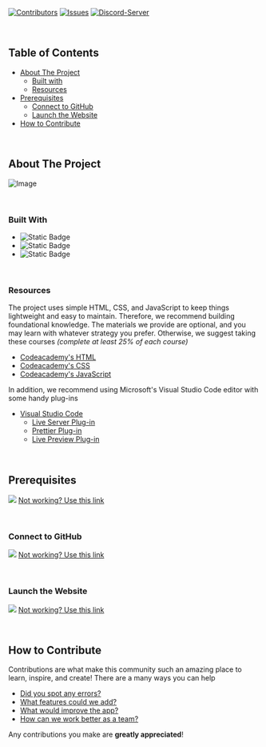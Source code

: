 [![Contributors][contributors-shield]][contributors-url]
[![Issues][issues-shield]][issues-url]
[![Discord-Server][discord-shield]][discord-url]

<br />


<!-- shortcuts -->
## Table of Contents
- [ About The Project](#about-the-project)
  - [ Built with](#built-with)
  - [ Resources](#resources)
- [ Prerequisites](#prerequisites)
  - [ Connect to GitHub](#connect-to-github)
  - [ Launch the Website](#launch-the-website)
- [ How to Contribute](#how-to-contribute)

<br>


## About The Project

![Image](https://github.com/STEM-E-Youth-Career-Development-Program/app-7/assets/154091778/8b945447-424d-4575-b09b-f560b043c25c)

<br>


### Built With

* ![Static Badge](https://img.shields.io/badge/HTML-%23212329?style=for-the-badge&logo=HTML5)
* ![Static Badge](https://img.shields.io/badge/CSS-%23212329?style=for-the-badge&logo=CSS3)
* ![Static Badge](https://img.shields.io/badge/JavaScript-%23212329?style=for-the-badge&logo=JavaScript)

<br>


### Resources

The project uses simple HTML, CSS, and JavaScript to keep things lightweight and easy to maintain. Therefore, we recommend building foundational knowledge. The materials we provide are optional, and you may learn with whatever strategy you prefer. Otherwise, we suggest taking these courses *(complete at least 25% of each course)*

  - [Codeacademy's HTML](https://www.codecademy.com/learn/learn-html)
  - [Codeacademy's CSS](https://www.codecademy.com/learn/learn-css)
  - [Codeacademy's JavaScript](https://www.codecademy.com/enrolled/courses/introduction-to-javascript)

In addition, we recommend using Microsoft's Visual Studio Code editor with some handy plug-ins

  - [Visual Studio Code](https://code.visualstudio.com)
    - [Live Server Plug-in](https://marketplace.visualstudio.com/items?itemName=ritwickdey.LiveServer)
    - [Prettier Plug-in](https://marketplace.visualstudio.com/items?itemName=esbenp.prettier-vscode)
    - [Live Preview Plug-in](https://marketplace.visualstudio.com/items?itemName=ms-vscode.live-server)

<br>


## Prerequisites

[<img src="https://github.com/STEM-E-Youth-Career-Development-Program/app-7/assets/154091778/590c3ffd-efed-49af-a959-78042868db41">](https://youtu.be/GCCUwvlbDQ8)
[Not working? Use this link](https://youtu.be/GCCUwvlbDQ8)

<br>


### Connect to GitHub

[<img src="https://github.com/STEM-E-Youth-Career-Development-Program/app-7/assets/154091778/415bdbfe-cdb5-4163-9f59-cd98e6705bf4">](https://youtu.be/Br9dBeiTdIU)
[Not working? Use this link](https://youtu.be/Br9dBeiTdIU)

<br>


### Launch the Website

[<img src="https://github.com/STEM-E-Youth-Career-Development-Program/app-7/assets/154091778/09b34ca0-95f8-42fd-82cc-6d3af31d3589">](https://youtu.be/9zteNOpoi-k)
[Not working? Use this link](https://youtu.be/9zteNOpoi-k)

<br>


## How to Contribute

Contributions are what make this community such an amazing place to learn, inspire, and create! There are a many ways you can help

- [Did you spot any errors?](https://github.com/STEM-E-Youth-Career-Development-Program/app-7/issues/new)
- [What features could we add?](https://github.com/STEM-E-Youth-Career-Development-Program/app-7/issues/new)
- [What would improve the app?](https://github.com/STEM-E-Youth-Career-Development-Program/app-7/issues/new) 
- [How can we work better as a team?](https://github.com/STEM-E-Youth-Career-Development-Program/app-7/issues/new)

Any contributions you make are **greatly appreciated**! 


<!-- Links -->
[contributors-shield]: https://img.shields.io/github/contributors/STEM-E-Youth-Career-Development-Program/app-7.svg?style=for-the-badge

[contributors-url]: https://github.com/STEM-E-Youth-Career-Development-Program/app-7/graphs/contributors

[issues-shield]: https://img.shields.io/github/issues/STEM-E-Youth-Career-Development-Program/app-7.svg?style=for-the-badge
[issues-url]: https://github.com/STEM-E-Youth-Career-Development-Program/app-7/issues

[discord-shield]: https://img.shields.io/badge/dynamic/json?url=https%3A%2F%2Fdiscord.com%2Fapi%2Finvites%2FNKDkE52HhH%3Fwith_counts%3Dtrue&query=%24.approximate_presence_count&suffix=%20Online&style=for-the-badge&logo=Discord&logoColor=white&label=Discord&color=%235864f4

[discord-url]: https://discord.gg/2EuA82Xayg
